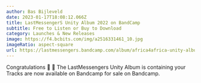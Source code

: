 ```yaml
---
author: Bas Bijleveld
date: 2023-01-17T18:08:12.066Z
title: LastMessengerS Unity Album 2022 on BandCamp
subtitle: Free to Listen or Buy to Download
category: Launches & New Releases
image: https://f4.bcbits.com/img/a2516331461_10.jpg
imageRatio: aspect-square
url: https://lastmessengers.bandcamp.com/album/africa4africa-unity-album-2022
---
```

Congratulations 👏 🎉 The LastMessengers Unity Album is containing your Tracks are now available on Bandcamp for sale on Bandcamp.
